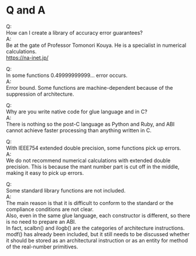 # Q and A
  
Q:  
How can I create a library of accuracy error guarantees?  
A:  
Be at the gate of Professor Tomonori Kouya. He is a specialist in numerical calculations.  
https://na-inet.jp/  
  
Q:  
In some functions 0.49999999999... error occurs.  
A:  
Error bound. Some functions are machine-dependent because of the suppression of architecture.  
  
Q:  
Why are you write native code for glue language and in C?  
A:  
There is nothing so the post-C language as Python and Ruby, and ABI cannot achieve faster processing than anything written in C.  
  
Q:  
With IEEE754 extended double precision, some functions pick up errors.  
A:  
We do not recommend numerical calculations with extended double precision. This is because the mant number part is cut off in the middle, making it easy to pick up errors.  

Q:  
Some standard library functions are not included.  
A:  
The main reason is that it is difficult to conform to the standard or the compliance conditions are not clear.  
Also, even in the same glue language, each constructor is different, so there is no need to prepare an ABI.  
In fact, scalbn() and ilogb() are the categories of architecture instructions.  
modf() has already been included, but it still needs to be discussed whether it should be stored as an architectural instruction or as an entity for method of the real-number primitives.  
